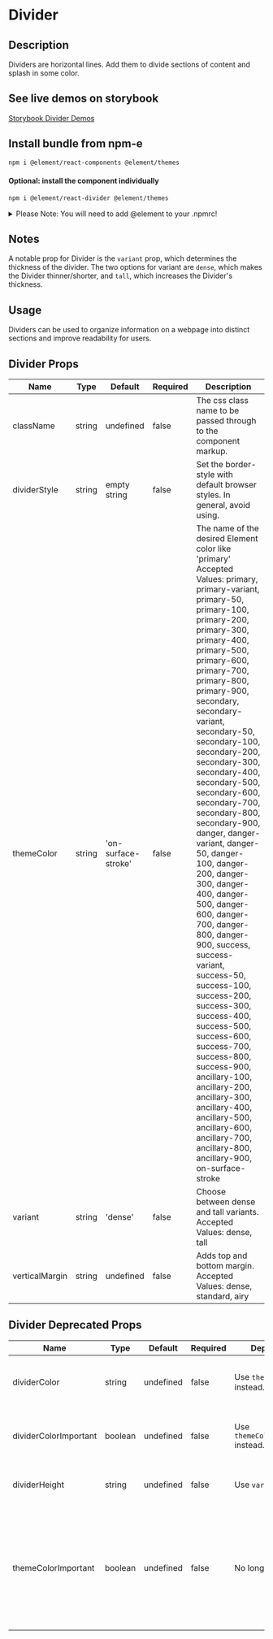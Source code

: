 # Divider

## Description

Dividers are horizontal lines. Add them to divide sections of content and splash in some color.

## See live demos on storybook

[Storybook Divider Demos](https://element-react.bayer.com/?path=/story/components-divider)

## Install bundle from npm-e

```bash
npm i @element/react-components @element/themes
```

#### Optional: install the component individually

```bash
npm i @element/react-divider @element/themes
```

<details>

<summary>
Please Note: You will need to add @element to your .npmrc!
</summary>

Open `~/.npmrc` in an editor and add the following line to enable the `@element`
scope:

```bash

@element:registry=https://npm.platforms.engineering

```

### Troubleshooting

See below if you have never installed a package from Bayer's npm-enterprise or
run into the following error:

```bash

npm ERR! code E401
npm ERR! Unable to authenticate, your authentication token seems to be invalid.
npm ERR! To correct this please trying logging in again with:
npm ERR!     npm login

```

### Setup an access token

See the
[devtools npm-e guide](https://devtools.bayer.com/docs/development/package-management/npm/)
to learn how to create an access token if this is the first time you are using a
npm-e package at Bayer or you do not have a line that starts with the following
in your `~/.npmrc` file:

`//npm.platforms.engineering/:_authToken=`

</details>

## Notes

A notable prop for Divider is the `variant` prop, which determines the thickness of the divider. The two options for variant are `dense`, which makes the Divider thinner/shorter, and `tall`, which increases the Divider's thickness.

## Usage

Dividers can be used to organize information on a webpage into distinct sections and improve readability for users.

## Divider Props

| Name           | Type   | Default             | Required | Description                                                                                                                                                                                                                                                                                                                                                                                                                                                                                                                                                                                                                                                                                                                                                                                                                                                                                 |
| -------------- | ------ | ------------------- | -------- | ------------------------------------------------------------------------------------------------------------------------------------------------------------------------------------------------------------------------------------------------------------------------------------------------------------------------------------------------------------------------------------------------------------------------------------------------------------------------------------------------------------------------------------------------------------------------------------------------------------------------------------------------------------------------------------------------------------------------------------------------------------------------------------------------------------------------------------------------------------------------------------------- |
| className      | string | undefined           | false    | The css class name to be passed through to the component markup.                                                                                                                                                                                                                                                                                                                                                                                                                                                                                                                                                                                                                                                                                                                                                                                                                            |
| dividerStyle   | string | empty string        | false    | Set the border-style with default browser styles. In general, avoid using.                                                                                                                                                                                                                                                                                                                                                                                                                                                                                                                                                                                                                                                                                                                                                                                                                  |
| themeColor     | string | 'on-surface-stroke' | false    | The name of the desired Element color like 'primary'<br />Accepted Values: primary, primary-variant, primary-50, primary-100, primary-200, primary-300, primary-400, primary-500, primary-600, primary-700, primary-800, primary-900, secondary, secondary-variant, secondary-50, secondary-100, secondary-200, secondary-300, secondary-400, secondary-500, secondary-600, secondary-700, secondary-800, secondary-900, danger, danger-variant, danger-50, danger-100, danger-200, danger-300, danger-400, danger-500, danger-600, danger-700, danger-800, danger-900, success, success-variant, success-50, success-100, success-200, success-300, success-400, success-500, success-600, success-700, success-800, success-900, ancillary-100, ancillary-200, ancillary-300, ancillary-400, ancillary-500, ancillary-600, ancillary-700, ancillary-800, ancillary-900, on-surface-stroke |
| variant        | string | 'dense'             | false    | Choose between dense and tall variants.<br />Accepted Values: dense, tall                                                                                                                                                                                                                                                                                                                                                                                                                                                                                                                                                                                                                                                                                                                                                                                                                   |
| verticalMargin | string | undefined           | false    | Adds top and bottom margin.<br />Accepted Values: dense, standard, airy                                                                                                                                                                                                                                                                                                                                                                                                                                                                                                                                                                                                                                                                                                                                                                                                                     |

## Divider Deprecated Props

| Name                  | Type    | Default   | Required | Deprecated                         | Description                                                                                                                  |
| --------------------- | ------- | --------- | -------- | ---------------------------------- | ---------------------------------------------------------------------------------------------------------------------------- |
| dividerColor          | string  | undefined | false    | Use `themeColor` instead.          | The name of the desired Element color like 'primary'                                                                         |
| dividerColorImportant | boolean | undefined | false    | Use `themeColorImportant` instead. | If the border-color should be set with !important                                                                            |
| dividerHeight         | string  | undefined | false    | Use `variant` instead.             | Choose between dense and tall variants.                                                                                      |
| themeColorImportant   | boolean | undefined | false    | No longer needed.                  | In some cases `themeColor` may be inadvertently overridden by another style, this will ensure the selected color is applied. |
